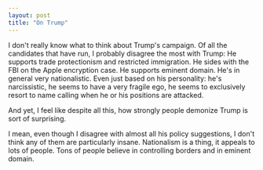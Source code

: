 ```yaml
---
layout: post
title: "On Trump"
---
```


I don't really know what to think about Trump's campaign. Of all the candidates
that have run, I probably disagree the most with Trump: He supports trade
protectionism and restricted immigration. He sides with the FBI on the Apple
encryption case. He supports eminent domain. He's in general very
nationalistic. Even just based on his personality: he's narcissistic, he seems
to have a very fragile ego, he seems to exclusively resort to name calling when
he or his positions are attacked.

And yet, I feel like despite all this, how strongly people demonize Trump is sort of surprising.

I mean, even though I disagree with almost all his policy suggestions, I don't
think any of them are particularly insane. Nationalism is a thing, it appeals
to lots of people. Tons of people believe in controlling borders and in eminent
domain.
